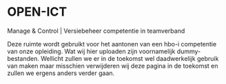 # OPEN-ICT
Manage &amp; Control | Versiebeheer competentie in teamverband

Deze ruimte wordt gebruikt voor het aantonen van een hbo-i competentie van onze opleiding.
Wat wij hier uploaden zijn voornamelijk dummy-bestanden. 
Wellicht zullen we er in de toekomst wel daadwerkelijk gebruik van maken maar misschien verwijderen wij deze pagina in de toekomst en zullen we ergens anders verder gaan.

